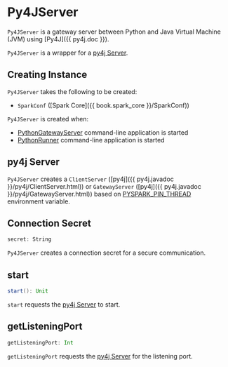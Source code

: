 # Py4JServer

`Py4JServer` is a gateway server between Python and Java Virtual Machine (JVM) using [Py4J]({{ py4j.doc }}).

`Py4JServer` is a wrapper for a [py4j Server](#server).

## Creating Instance

`Py4JServer` takes the following to be created:

* <span id="sparkConf"> `SparkConf` ([Spark Core]({{ book.spark_core }}/SparkConf))

`Py4JServer` is created when:

* [PythonGatewayServer](PythonGatewayServer.md) command-line application is started
* [PythonRunner](PythonRunner.md) command-line application is started

## <span id="server"> py4j Server

`Py4JServer` creates a `ClientServer` ([py4j]({{ py4j.javadoc }}/py4j/ClientServer.html)) or `GatewayServer` ([py4j]({{ py4j.javadoc }}/py4j/GatewayServer.html)) based on [PYSPARK_PIN_THREAD](environment-variables.md#PYSPARK_PIN_THREAD) environment variable.

## <span id="secret"> Connection Secret

```scala
secret: String
```

`Py4JServer` creates a connection secret for a secure communication.

## <span id="start"> start

```scala
start(): Unit
```

`start` requests the [py4j Server](#server) to start.

## <span id="getListeningPort"> getListeningPort

```scala
getListeningPort: Int
```

`getListeningPort` requests the [py4j Server](#server) for the listening port.
